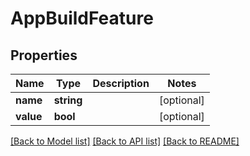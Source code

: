# AppBuildFeature

## Properties
Name | Type | Description | Notes
------------ | ------------- | ------------- | -------------
**name** | **string** |  | [optional] 
**value** | **bool** |  | [optional] 

[[Back to Model list]](../README.md#documentation-for-models) [[Back to API list]](../README.md#documentation-for-api-endpoints) [[Back to README]](../README.md)


